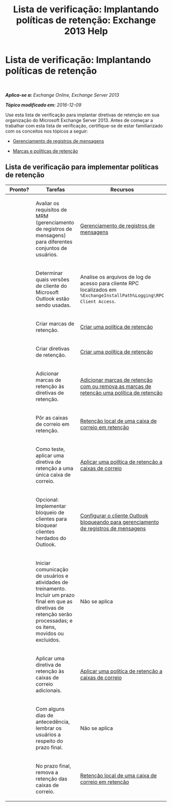 ﻿---
title: 'Lista de verificação: Implantando políticas de retenção: Exchange 2013 Help'
TOCTitle: 'Lista de verificação: Implantando políticas de retenção'
ms:assetid: 59e299fd-b6a8-48f5-88ae-dc20dbe32e90
ms:mtpsurl: https://technet.microsoft.com/pt-br/library/Ee364743(v=EXCHG.150)
ms:contentKeyID: 50485648
ms.date: 05/22/2018
mtps_version: v=EXCHG.150
ms.translationtype: MT
---

# Lista de verificação: Implantando políticas de retenção

 

_**Aplica-se a:** Exchange Online, Exchange Server 2013_

_**Tópico modificado em:** 2016-12-09_

Use esta lista de verificação para implantar diretivas de retenção em sua organização do Microsoft Exchange Server 2013. Antes de começar a trabalhar com esta lista de verificação, certifique-se de estar familiarizado com os conceitos nos tópicos a seguir:

  - [Gerenciamento de registros de mensagens](https://docs.microsoft.com/pt-br/exchange/security-and-compliance/messaging-records-management/messaging-records-management)

  - [Marcas e políticas de retenção](https://docs.microsoft.com/pt-br/exchange/security-and-compliance/messaging-records-management/retention-tags-and-policies)

## Lista de verificação para implementar políticas de retenção


<table>
<colgroup>
<col style="width: 33%" />
<col style="width: 33%" />
<col style="width: 33%" />
</colgroup>
<thead>
<tr class="header">
<th>Pronto?</th>
<th>Tarefas</th>
<th>Recursos</th>
</tr>
</thead>
<tbody>
<tr class="odd">
<td><p> </p></td>
<td><p>Avaliar os requisitos de MRM (gerenciamento de registros de mensagens) para diferentes conjuntos de usuários.</p></td>
<td><p><a href="https://docs.microsoft.com/pt-br/exchange/security-and-compliance/messaging-records-management/messaging-records-management">Gerenciamento de registros de mensagens</a></p></td>
</tr>
<tr class="even">
<td><p><strong> </strong></p></td>
<td><p>Determinar quais versões de cliente do Microsoft Outlook estão sendo usadas.</p></td>
<td><p>Analise os arquivos de log de acesso para cliente RPC localizados em <code>%ExchangeInstallPath%Logging\RPC Client Access</code>.</p></td>
</tr>
<tr class="odd">
<td><p> </p></td>
<td><p>Criar marcas de retenção.</p></td>
<td><p><a href="https://docs.microsoft.com/pt-br/exchange/security-and-compliance/messaging-records-management/create-a-retention-policy">Criar uma política de retenção</a></p></td>
</tr>
<tr class="even">
<td><p><strong> </strong></p></td>
<td><p>Criar diretivas de retenção.</p></td>
<td><p><a href="https://docs.microsoft.com/pt-br/exchange/security-and-compliance/messaging-records-management/create-a-retention-policy">Criar uma política de retenção</a></p></td>
</tr>
<tr class="odd">
<td><p> </p></td>
<td><p>Adicionar marcas de retenção às diretivas de retenção.</p></td>
<td><p><a href="https://docs.microsoft.com/pt-br/exchange/security-and-compliance/messaging-records-management/add-or-remove-retention-tags">Adicionar marcas de retenção com ou remova as marcas de retenção uma política de retenção</a></p></td>
</tr>
<tr class="even">
<td><p><strong> </strong></p></td>
<td><p>Pôr as caixas de correio em retenção.</p></td>
<td><p><a href="https://docs.microsoft.com/pt-br/exchange/security-and-compliance/messaging-records-management/mailbox-retention-hold">Retenção local de uma caixa de correio em retenção</a></p></td>
</tr>
<tr class="odd">
<td><p> </p></td>
<td><p>Como teste, aplicar uma diretiva de retenção a uma única caixa de correio.</p></td>
<td><p><a href="https://docs.microsoft.com/pt-br/exchange/security-and-compliance/messaging-records-management/apply-retention-policy">Aplicar uma política de retenção a caixas de correio</a></p></td>
</tr>
<tr class="even">
<td><p><strong> </strong></p></td>
<td><p>Opcional: Implementar bloqueio de clientes para bloquear clientes herdados do Outlook.</p></td>
<td><p><a href="configure-outlook-client-blocking-exchange-2013-help.md">Configurar o cliente Outlook bloqueando para gerenciamento de registros de mensagens</a></p></td>
</tr>
<tr class="odd">
<td><p> </p></td>
<td><p>Iniciar comunicação de usuários e atividades de treinamento. Incluir um prazo final em que as diretivas de retenção serão processadas; e os itens, movidos ou excluídos.</p></td>
<td><p>Não se aplica</p></td>
</tr>
<tr class="even">
<td><p><strong> </strong></p></td>
<td><p>Aplicar uma diretiva de retenção às caixas de correio adicionais.</p></td>
<td><p><a href="https://docs.microsoft.com/pt-br/exchange/security-and-compliance/messaging-records-management/apply-retention-policy">Aplicar uma política de retenção a caixas de correio</a></p></td>
</tr>
<tr class="odd">
<td><p> </p></td>
<td><p>Com alguns dias de antecedência, lembrar os usuários a respeito do prazo final.</p></td>
<td><p>Não se aplica</p></td>
</tr>
<tr class="even">
<td><p><strong> </strong></p></td>
<td><p>No prazo final, remova a retenção das caixas de correio.</p></td>
<td><p><a href="https://docs.microsoft.com/pt-br/exchange/security-and-compliance/messaging-records-management/mailbox-retention-hold">Retenção local de uma caixa de correio em retenção</a></p></td>
</tr>
</tbody>
</table>


